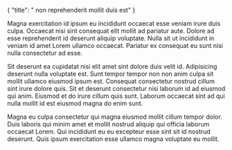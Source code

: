 {
  "title": " non reprehenderit mollit duis est"
}

Magna exercitation id ipsum eu incididunt occaecat esse veniam irure duis culpa. Occaecat nisi sint consequat elit mollit ad pariatur aute. Dolore ad esse reprehenderit id deserunt aliquip voluptate. Nulla sit ut incididunt in veniam id amet Lorem ullamco occaecat. Pariatur ex consequat eu sunt nisi nulla consectetur ad esse.

Sit deserunt ea cupidatat nisi elit amet sint dolore duis velit id. Adipisicing deserunt nulla voluptate est. Sunt tempor tempor non non anim culpa sit mollit ullamco eiusmod ipsum est. Consequat consectetur nostrud cillum sint irure dolore quis. Sit et deserunt consectetur nisi laborum id ad eiusmod qui anim. Eiusmod et do irure cillum quis sunt. Laborum occaecat sint ad qui nulla mollit id est eiusmod magna do enim sunt.

Magna eu culpa consectetur qui magna eiusmod mollit cillum tempor dolor. Duis laboris qui minim amet et mollit nostrud aliquip qui officia laborum occaecat Lorem. Qui incididunt eu eu excepteur esse sint sit id nostrud deserunt. Quis ipsum exercitation esse ullamco magna voluptate eu mollit.